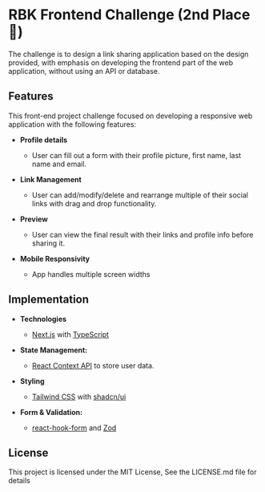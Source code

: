 # RBK Frontend Challenge (2nd Place 🥈)

The challenge is to design a link sharing application based on the design provided, with emphasis on developing the frontend part of the web application, without using an API or database.

## Features

This front-end project challenge focused on developing a responsive web application with the following features:

- **Profile details**
  - User can fill out a form with their profile picture, first name, last name and email.

- **Link Management**
  - User can add/modify/delete and rearrange multiple of their social links with drag and drop functionality.

- **Preview**
  - User can view the final result with their links and profile info before sharing it.

- **Mobile Responsivity**
  - App handles multiple screen widths

## Implementation
- **Technologies**
  - [Next.js](https://nextjs.org/) with [TypeScript](https://www.typescriptlang.org/)
    
- **State Management:**
  - [React Context API](https://reactjs.org/docs/context.html) to store user data.

- **Styling**
  -  [Tailwind CSS](https://tailwindcss.com/) with [shadcn/ui](https://ui.shadcn.com/)

- **Form & Validation:**
  - [react-hook-form](https://react-hook-form.com/) and [Zod](https://zod.dev/)


## License
This project is licensed under the MIT License, See the LICENSE.md file for details

